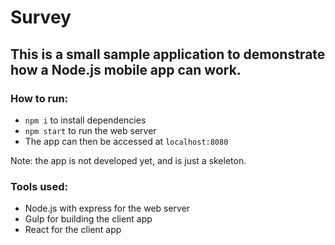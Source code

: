 # Survey

## This is a small sample application to demonstrate how a Node.js mobile app can work.

### How to run:
* `npm i` to install dependencies
* `npm start` to run the web server
* The app can then be accessed at `localhost:8080`

Note: the app is not developed yet, and is just a skeleton.

### Tools used:
* Node.js with express for the web server
* Gulp for building the client app
* React for the client app

